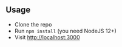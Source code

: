 ## Usage

- Clone the repo
- Run `npm install` (you need NodeJS 12+)
- Visit [http://localhost:3000](http://localhost:3000)